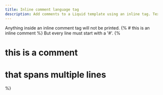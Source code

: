 ```yaml
---
title: Inline comment language tag
description: Add comments to a Liquid template using an inline tag. Text enclosed in an inline comment tag will not be printed.
---
```

Anything inside an inline comment tag will not be printed.
{% # this is an inline comment %}
But every line must start with a '#'.
{%
  # this is a comment
  # that spans multiple lines
%}
